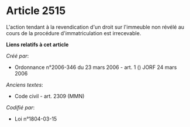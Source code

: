 # Article 2515

L'action tendant à la revendication d'un droit sur l'immeuble non révélé au cours de la procédure d'immatriculation est
irrecevable.

**Liens relatifs à cet article**

_Créé par_:

  - Ordonnance n°2006-346 du 23 mars 2006 - art. 1 () JORF 24 mars 2006

_Anciens textes_:

  - Code civil - art. 2309 (MMN)

_Codifié par_:

  - Loi n°1804-03-15
